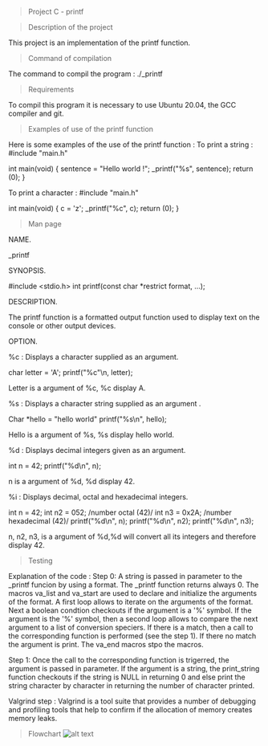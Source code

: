 > Project C - printf

> Description of the project

This project is an implementation of the printf function.

> Command of compilation

The command to compil the program :
./_printf

> Requirements

To compil this program it is necessary to use Ubuntu 20.04, the GCC compiler and git.

> Examples of use of the printf function

Here is some examples of the use of the printf function :
To print a string :
#include "main.h"

int main(void)
{
	sentence = "Hello world !";
	_printf("%s", sentence);
	return (0);
}

To print a character :
#include "main.h"

int main(void)
{
        c = 'z';
        _printf("%c", c);
        return (0);
}

> Man page

NAME.

_printf

SYNOPSIS.

#include <stdio.h>
int printf(const char *restrict format, ...);

DESCRIPTION.

The printf function is a formatted output function used to display text on the console or other output devices.

OPTION.

%c : Displays a character supplied as an argument.

char letter = 'A';
printf("%c"\n, letter); 

Letter is a argument of %c, %c display A.


%s : Displays a character string supplied as an argument .

Char *hello = "hello world"
printf("%s\n", hello);


Hello is a argument of %s, %s display hello world.

%d : Displays decimal integers given as an argument.

int n = 42;
printf("%d\n", n);

n is a argument of %d, %d display 42.

%i : Displays decimal, octal and hexadecimal integers.

int n = 42;
int n2 = 052; /number octal (42)/
int n3 = 0x2A; /number hexadecimal (42)/
printf("%d\n", n);
printf("%d\n", n2);
printf("%d\n", n3);

n, n2, n3, is a argument of %d,%d will convert all its integers and therefore display 42.

> Testing

Explanation of the code :
Step 0:
A string is passed in parameter to the _printf funcion by using a format. The _printf function returns always 0. The macros va_list and va_start are used to declare and initialize the arguments of the format. A first loop allows to iterate on the arguments of the format. Next a boolean condtion checkouts if the argument is a '%' symbol. If the argument is the '%' symbol, then a second loop allows to compare the next argument to a list of conversion speciers. If there is a match, then a call to the corresponding function is performed (see the step 1). If there no match the argument is print. The va_end macros stpo the macros.

Step 1:
Once the call to the corresponding function is trigerred, the argument is passed in parameter. If the argument is a string, the print_string function checkouts if the string is NULL in returning 0 and else print the string character by character in returning the number of character printed.

Valgrind step :
Valgrind is a tool suite that provides a number of debugging and profiling tools that help to confirm if the allocation of memory creates memory leaks.

> Flowchart
![alt text](https://files.slack.com/files-tmb/T0423U1MW21-F06RRLW22E7-c595a31781/image_720.png)


